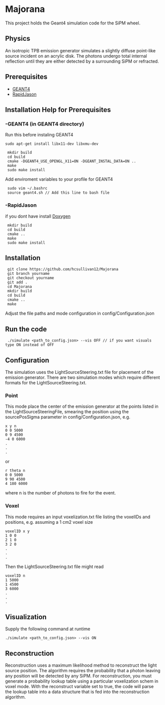 # Majorana
This project holds the Geant4 simulation code for the SiPM wheel.

## Physics
An isotropic TPB emission generator simulates a slightly diffuse point-like source incident on an acrylic disk. The photons undergo total internal reflection until they are either detected by a surrounding SiPM or refracted. 

## Prerequisites
   * [GEANT4](https://geant4.web.cern.ch/support/download)
   * [RapidJason](https://github.com/Tencent/rapidjson.git)

## Installation Help for Prerequisites
### -GEANT4 (in GEANT4 directory)
 Run this before instaling GEANT4
 ```
 sudo apt-get install libx11-dev libxmu-dev
```
```
 mkdir build
 cd build
 cmake -DGEANT4_USE_OPENGL_X11=ON -DGEANT_INSTAL_DATA=ON ..
 make
 sudo make install
```

   Add enviroment variables to your profile for GEANT4
```
 sudo vim ~/.bashrc
 source geant4.sh // Add this line to bash file
```

### -RapidJason
   if you dont have install [Doxygen](https://github.com/doxygen/doxygen) 
``` 
 mkdir build
 cd build
 cmake ..
 make
 sudo make install
```
	
## Installation
```
 git clone https://github.com/hcsullivan12/Majorana
 git branch yourname
 git checkout yourname
 git add .
 cd Majorana
 mkdir build
 cd build
 cmake ..
 make
```
Adjust the file paths and mode configuration in config/Configuration.json
## Run the code
``` 
 ./simulate <path_to_config.json> --vis OFF // if you want visuals type ON instead of OFF
```
		
## Configuration
The simulation uses the LightSourceSteering.txt file for placement of the emission generator. 
There are two simulation modes which require different formats for the LightSourceSteering.txt.
### Point
This mode place the center of the emission generator at the points listed in the LightSourceSteeringFile, smearing the position using the sourcePosSigma parameter in config/Configuration.json, e.g.
```
x y n
0 0 5000
0 9 4500
-4 0 6000
.
.
.
```
or 
```
r theta n
0 0 5000
9 90 4500
4 180 6000
```
where n is the number of photons to fire for the event. 

### Voxel 
This mode requires an input voxelization.txt file listing the voxelIDs and positions, e.g. assuming a 1 cm2 voxel size
```
voxelID x y
1 0 0
2 1 0
3 2 0
.
.
.
```

Then the LightSourceSteering.txt file might read

```
voxelID n
1 5000
1 4500
3 6000
.
.
.
```

## Visualization
Supply the following command at runtime
```
./simulate <path_to_config.json> --vis ON
```

## Reconstruction
Reconstruction uses a maximum likelihood method to reconstruct the light source position. The algorithm requires the probability that a photon leaving any position will be detected by any SiPM. For reconstruction, you must generate a probability lookup table using a particular voxelization schem in voxel mode. With the reconstruct variable set to true, the code will parse the lookup table into a data structure that is fed into the reconstruction algorithm. 
